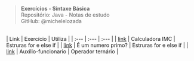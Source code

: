 > **Exercícios - Sintaxe Básica**     
> Repositório: Java - Notas de estudo  
> GitHub: @michelelozada
&nbsp;
     
&nbsp;  
| Link   | Exercício | Utiliza |
| :---   | :---      | :---    |
| [link](https://github.com/michelelozada/Java-Study-Notes/blob/main/files/exercicios/sintaxe-basica/calculadora-imc.java) | Calculadora IMC     | Estruras for e else if |
| [link](https://github.com/michelelozada/Java-Study-Notes/blob/main/files/exercicios/sintaxe-basica/numero-primo.java) | É um numero primo?  | Estruras for e else if |
| [link](https://github.com/michelelozada/Java-Study-Notes/blob/main/files/exercicios/sintaxe-basica/auxilio-funcionario.java) | Auxílio-funcionario | Operador ternário      |
